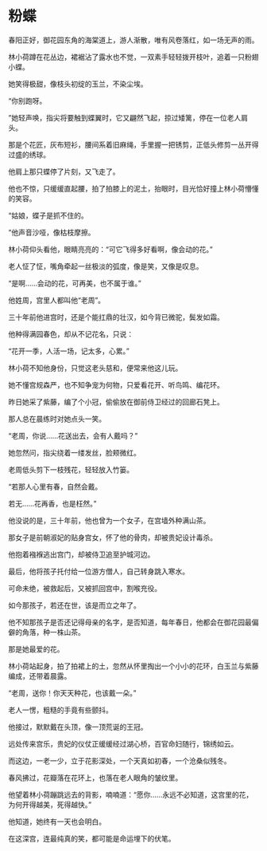 # 粉蝶

春阳正好，御花园东角的海棠道上，游人渐散，唯有风卷落红，如一场无声的雨。

林小荷蹲在花丛边，裙裾沾了露水也不觉，一双素手轻轻拨开枝叶，追着一只粉翅小蝶。

她笑得极甜，像枝头初绽的玉兰，不染尘埃。

“你别跑呀。

”她轻声唤，指尖将要触到蝶翼时，它又翩然飞起，掠过矮篱，停在一位老人肩头。

那是个花匠，灰布短衫，腰间系着旧麻绳，手里握一把锈剪，正低头修剪一丛开得过盛的绣球。

他肩上那只蝶停了片刻，又飞走了。

他也不惊，只缓缓直起腰，拍了拍膝上的泥土，抬眼时，目光恰好撞上林小荷懵懂的笑容。

“姑娘，蝶子是抓不住的。

”他声音沙哑，像枯枝摩擦。

林小荷仰头看他，眼睛亮亮的：“可它飞得多好看啊，像会动的花。”

老人怔了怔，嘴角牵起一丝极淡的弧度，像是笑，又像是叹息。

“是啊……会动的花，可再美，也不属于谁。”

他姓周，宫里人都叫他“老周”。

三十年前他进宫时，还是个能扛鼎的壮汉，如今背已微驼，鬓发如霜。

他种得满园春色，却从不记花名，只说：

“花开一季，人活一场，记太多，心累。”

林小荷不知他身份，只觉这老头慈和，便常来他这儿玩。

她不懂宫规森严，也不知争宠为何物，只爱看花开、听鸟鸣、编花环。

昨日她采了紫藤，编了个小冠，偷偷放在御前侍卫经过的回廊石凳上。

那人总在晨练时对她点头一笑。

“老周，你说……花送出去，会有人戴吗？”

她忽然问，指尖绕着一缕发丝，脸颊微红。

老周低头剪下一枝残花，轻轻放入竹篓。

“若那人心里有春，自然会戴。

若无……花再香，也是枉然。”

他没说的是，三十年前，他也曾为一个女子，在宫墙外种满山茶。

那女子是前朝淑妃的贴身宫女，怀了他的骨肉，却被贵妃设计毒杀。

他抱着襁褓逃出宫门，却被侍卫追至护城河边。

最后，他将孩子托付给一位游方僧人，自己转身跳入寒水。

可命未绝，被救起后，又被抓回宫中，割喉充役。

如今那孩子，若还在世，该是而立之年了。

他不知那孩子是否还记得母亲的名字，是否知道，每年春日，他都会在御花园最偏僻的角落，种一株山茶。

那是她最爱的花。

林小荷站起身，拍了拍裙上的土，忽然从怀里掏出一个小小的花环，白玉兰与紫藤编成，还带着晨露。

“老周，送你！你天天种花，也该戴一朵。”

老人一愣，粗糙的手竟有些颤抖。

他接过，默默戴在头顶，像一顶荒诞的王冠。

远处传来宫乐，贵妃的仪仗正缓缓经过湖心桥，百官命妇随行，锦绣如云。

而这边，一老一少，立于花影深处，一个天真如初春，一个沧桑似残冬。

春风拂过，花瓣落在花环上，也落在老人眼角的皱纹里。

他望着林小荷蹦跳远去的背影，喃喃道：“愿你……永远不必知道，这宫里的花，为何开得越美，死得越快。”

他知道，她终有一天也会明白。
  
在这深宫，连最纯真的笑，都可能是命运埋下的伏笔。

